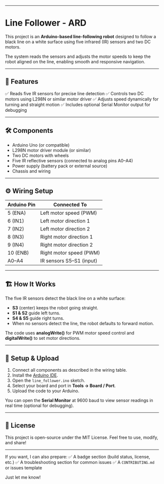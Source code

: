 
---

# Line Follower - ARD

This project is an **Arduino-based line-following robot** designed to follow a black line on a white surface using five infrared (IR) sensors and two DC motors.

The system reads the sensors and adjusts the motor speeds to keep the robot aligned on the line, enabling smooth and responsive navigation.

---

## 🚀 Features

✅ Reads five IR sensors for precise line detection
✅ Controls two DC motors using L298N or similar motor driver
✅ Adjusts speed dynamically for turning and straight motion
✅ Includes optional Serial Monitor output for debugging

---

## 🛠️ Components

* Arduino Uno (or compatible)
* L298N motor driver module (or similar)
* Two DC motors with wheels
* Five IR reflective sensors (connected to analog pins A0–A4)
* Power supply (battery pack or external source)
* Chassis and wiring

---

## ⚙️ Wiring Setup

| Arduino Pin | Connected To             |
| ----------- | ------------------------ |
| 5 (ENA)     | Left motor speed (PWM)   |
| 6 (IN1)     | Left motor direction 1   |
| 7 (IN2)     | Left motor direction 2   |
| 8 (IN3)     | Right motor direction 1  |
| 9 (IN4)     | Right motor direction 2  |
| 10 (ENB)    | Right motor speed (PWM)  |
| A0–A4       | IR sensors S5–S1 (input) |

---

## 🏗️ How It Works

The five IR sensors detect the black line on a white surface:

* **S3** (center) keeps the robot going straight.
* **S1 & S2** guide left turns.
* **S4 & S5** guide right turns.
* When no sensors detect the line, the robot defaults to forward motion.

The code uses **analogWrite()** for PWM motor speed control and **digitalWrite()** to set motor directions.

---

## 🔧 Setup & Upload

1. Connect all components as described in the wiring table.
2. Install the [Arduino IDE](https://www.arduino.cc/en/software).
3. Open the `line_follower.ino` sketch.
4. Select your board and port in **Tools → Board / Port**.
5. Upload the code to your Arduino.

You can open the **Serial Monitor** at 9600 baud to view sensor readings in real time (optional for debugging).

---

## 📄 License

This project is open-source under the MIT License.
Feel free to use, modify, and share!

---

If you want, I can also prepare:
✅ A badge section (build status, license, etc.)
✅ A troubleshooting section for common issues
✅ A `CONTRIBUTING.md` or issues template

Just let me know!
